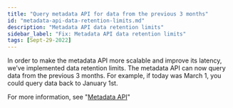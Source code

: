 ```yaml
---
title: "Query metadata API for data from the previous 3 months"
id: "metadata-api-data-retention-limits.md"
description: "Metadata API data retention limits"
sidebar_label: "Fix: Metadata API data retention limits"
tags: [Sept-29-2022]
---
```


In order to make the metadata API more scalable and improve its latency, we’ve implemented data retention limits. The metadata API can now query data from the previous 3 months. For example, if today was March 1, you could query data back to January 1st.

For more information, see "[Metadata API](/docs/dbt-cloud/dbt-cloud-api/metadata/metadata-overview.md)"
